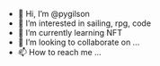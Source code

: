 - 👋 Hi, I’m @pygilson
- 👀 I’m interested in sailing, rpg, code
- 🌱 I’m currently learning NFT
- 💞️ I’m looking to collaborate on ...
- 📫 How to reach me ...

<!---
pygilson/pygilson is a ✨ special ✨ repository because its `README.md` (this file) appears on your GitHub profile.
You can click the Preview link to take a look at your changes.
--->
